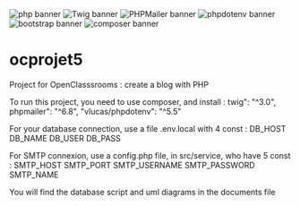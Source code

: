 <img src="https://img.shields.io/badge/php-8.1.10-%23777BB3" alt="php banner">
<img src="https://img.shields.io/badge/Twig-3.0-%23bacf29" alt="Twig banner">
<img src="https://img.shields.io/badge/PHPMailer-6.8-%23f0c563" alt="PHPMailer banner">
<img src="https://img.shields.io/badge/phpdotenv-5.5-%23e5ce3d" alt="phpdotenv banner">
<img src="https://img.shields.io/badge/Bootstrap-5.3.1-%237432f9" alt="bootstrap banner">
<img src="https://img.shields.io/badge/Composer-2.4.1-%23c29019" alt="composer banner">


# ocprojet5
Project for OpenClasssrooms : create a blog with PHP

To run this project, you need to use composer, and install :
twig": "^3.0",
phpmailer": "^6.8",
"vlucas/phpdotenv": "^5.5"

For your database connection, use a file .env.local with 4 const : 
DB_HOST
DB_NAME
DB_USER
DB_PASS

For SMTP connexion, use a config.php file, in src/service, who have 5 const : 
SMTP_HOST
SMTP_PORT
SMTP_USERNAME
SMTP_PASSWORD
SMTP_NAME

You will find the database script and uml diagrams in the documents file
